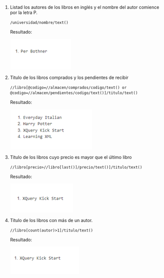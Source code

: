 

1. Listad los autores de los libros en inglés y el nombre del autor comience por la
letra P.

    `/universidad/nombre/text()`

    Resultado:

   ![Resultado de la expresion 1](Xpath1.png)


2. Titulo de los libros comprados y los pendientes de recibir

    `//libro[@codigo=//almacen/comprados/codigo/text() or @codigo=//almacen/pendientes/codigo/text()]/titulo/text()`

    Resultado:

    ![Resultado de la expresion 2](Xpath2.png)

3. Título de los libros cuyo precio es mayor que el último libro

    `//libro[precio>//libro[last()]/precio/text()]/titulo/text()`

    Resultado:

    ![Resultado de la expresion 3](Xpath3.png)


4. Título de los libros con más de un autor.

    `//libro[count(autor)>1]/titulo/text()`

    Resultado:

    ![Resultado de la expresion 4](Xpath4.png)
